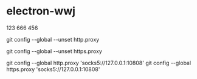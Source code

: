 ﻿# electron-wwj
123
666
456

git config --global --unset http.proxy
 
git config --global --unset https.proxy

git config --global http.proxy 'socks5://127.0.0.1:10808'
git config --global https.proxy 'socks5://127.0.0.1:10808'
